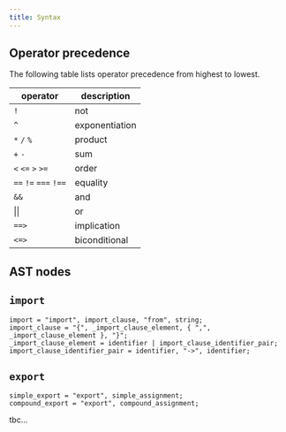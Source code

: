 ```yaml
---
title: Syntax
---
```


## Operator precedence

The following table lists operator precedence from highest to lowest.

| operator | description |
|---|---|
| `!` | not |
| `^` | exponentiation |
| `*` `/` `%` | product |
| `+` `-` | sum |
| `<` `<=` `>` `>=` | order |
| `==` `!=` `===` `!==` | equality |
| `&&` | and |
| \|\| | or |
| `==>` | implication |
| `<=>` | biconditional |

## AST nodes

## `import`

```ebnf
import = "import", import_clause, "from", string;
import_clause = "{", _import_clause_element, { ",", _import_clause_element }, "}";
_import_clause_element = identifier | import_clause_identifier_pair;
import_clause_identifier_pair = identifier, "->", identifier;
```

## `export`

```ebnf
simple_export = "export", simple_assignment;
compound_export = "export", compound_assignment;
```

tbc...

